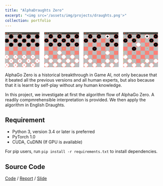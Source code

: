 ```yaml
---
title: "AlphaDraughts Zero"
excerpt: "<img src='/assets/img/projects/draughts.png'>"
collection: portfolio
---
```


![Picture](/assets/img/projects/draughts.png)

AlphaGo Zero is a historical breakthrough in Game AI, not only because that it beated all the previous versions and all human experts, but also because that it is learnt by self-play without any human knowledge. 

In this project, we investigate at first the algorithm flow of AlphaGo Zero. A readily compmrehensible interpretation is provided. We then apply the algorithm in English Draughts.

## Requirement

* Python 3, version 3.4 or later is preferred
* PyTorch 1.0
* CUDA, CuDNN (If GPU is available)

For pip users, run `pip install -r requirements.txt` to install dependencies.

## Source Code

[Code](https://github.com/Tong-ZHAO/AlphaDraughts-Zero) / [Report](https://github.com/Tong-ZHAO/MVA_Courses_2018/blob/master/Reinforcement/Project/report.pdf) / [Slide](https://github.com/Tong-ZHAO/MVA_Courses_2018/blob/master/Reinforcement/Project/slide.pdf)
